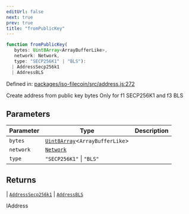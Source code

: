```yaml
---
editUrl: false
next: true
prev: true
title: "fromPublicKey"
---
```


```ts
function fromPublicKey(
   bytes: Uint8Array<ArrayBufferLike>, 
   network: Network, 
   type: "SECP256K1" | "BLS"): 
  | AddressSecp256k1
  | AddressBLS
```

Defined in: [packages/iso-filecoin/src/address.js:272](https://github.com/hugomrdias/filecoin/blob/785c3411e0df74cabd3b2718e9d4a52c466ba914/packages/iso-filecoin/src/address.js#L272)

Create address from public key bytes
Only for f1 SECP256K1 and f3 BLS

## Parameters

| Parameter | Type | Description |
| ------ | ------ | ------ |
| `bytes` | [`Uint8Array`](https://developer.mozilla.org/docs/Web/JavaScript/Reference/Global_Objects/Uint8Array)\<`ArrayBufferLike`\> |  |
| `network` | [`Network`](/api/adapters/filsnap/type-aliases/network/) |  |
| `type` | `"SECP256K1"` \| `"BLS"` |  |

## Returns

  \| [`AddressSecp256k1`](/api/address/classes/addresssecp256k1/)
  \| [`AddressBLS`](/api/address/classes/addressbls/)

IAddress
